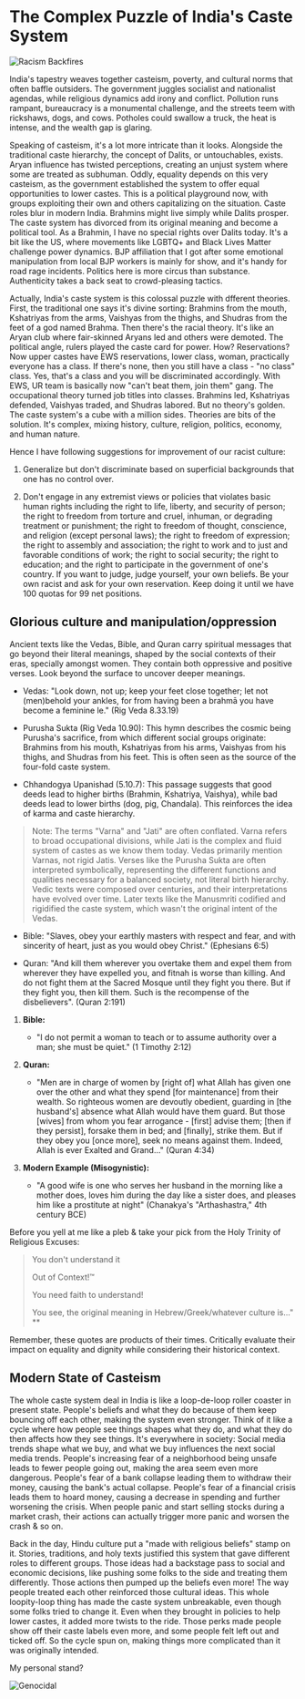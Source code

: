 # The Complex Puzzle of India's Caste System

![Racism Backfires](https://i.imgur.com/eazrp0k.jpg)

India's tapestry weaves together casteism, poverty, and cultural norms that often baffle outsiders. The government juggles socialist and nationalist agendas, while religious dynamics add irony and conflict. Pollution runs rampant, bureaucracy is a monumental challenge, and the streets teem with rickshaws, dogs, and cows. Potholes could swallow a truck, the heat is intense, and the wealth gap is glaring.

Speaking of casteism, it's a lot more intricate than it looks. Alongside the traditional caste hierarchy, the concept of Dalits, or untouchables, exists. Aryan influence has twisted perceptions, creating an unjust system where some are treated as subhuman. Oddly, equality depends on this very casteism, as the government established the system to offer equal opportunities to lower castes. This is a political playground now, with groups exploiting their own and others capitalizing on the situation. Caste roles blur in modern India. Brahmins might live simply while Dalits prosper. The caste system has divorced from its original meaning and become a political tool. As a Brahmin, I have no special rights over Dalits today. It's a bit like the US, where movements like LGBTQ+ and Black Lives Matter challenge power dynamics. BJP affiliation that I got after some emotional manipulation from local BJP workers is mainly for show, and it's handy for road rage incidents. Politics here is more circus than substance. Authenticity takes a back seat to crowd-pleasing tactics.

Actually, India's caste system is this colossal puzzle with dfferent theories. First, the traditional one says it's divine sorting: Brahmins from the mouth, Kshatriyas from the arms, Vaishyas from the thighs, and Shudras from the feet of a god named Brahma. Then there's the racial theory. It's like an Aryan club where fair-skinned Aryans led and others were demoted. The political angle, rulers played the caste card for power. How? Reservations? Now upper castes have EWS reservations, lower class, woman, practically everyone has a class. If there's none, then you still have a class - "no class" class. Yes, that's a class and you will be discriminated accordingly. With EWS, UR team is basically now "can't beat them, join them" gang. The occupational theory turned job titles into classes. Brahmins led, Kshatriyas defended, Vaishyas traded, and Shudras labored. But no theory's golden. The caste system's a cube with a million sides. Theories are bits of the solution. It's complex, mixing history, culture, religion, politics, economy, and human nature.

Hence I have following suggestions for improvement of our racist culture:

1. Generalize but don't discriminate based on superficial backgrounds that one has no control over.

2. Don't engage in any extremist views or policies that violates basic human rights including the right to life, liberty, and security of person; the right to freedom from torture and cruel, inhuman, or degrading treatment or punishment; the right to freedom of thought, conscience, and religion (except personal laws); the right to freedom of expression; the right to assembly and association; the right to work and to just and favorable conditions of work; the right to social security; the right to education; and the right to participate in the government of one's country. If you want to judge, judge yourself, your own beliefs. Be your own racist and ask for your own reservation. Keep doing it until we have 100 quotas for 99 net positions.

## Glorious culture and manipulation/oppression 

Ancient texts like the Vedas, Bible, and Quran carry spiritual messages that go beyond their literal meanings, shaped by the social contexts of their eras, specially amongst women. They contain both oppressive and positive verses. Look beyond the surface to uncover deeper meanings.

- Vedas: "Look down, not up; keep your feet close together; let not (men)behold your ankles, for from having been a brahmā you have become a feminine le." (Rig Veda 8.33.19)
  
- Purusha Sukta (Rig Veda 10.90): This hymn describes the cosmic being Purusha's sacrifice, from which different social groups originate: Brahmins from his mouth, Kshatriyas from his arms, Vaishyas from his thighs, and Shudras from his feet. This is often seen as the source of the four-fold caste system.

- Chhandogya Upanishad (5.10.7): This passage suggests that good deeds lead to higher births (Brahmin, Kshatriya, Vaishya), while bad deeds lead to lower births (dog, pig, Chandala). This reinforces the idea of karma and caste hierarchy.

>Note: The terms "Varna" and "Jati" are often conflated. Varna refers to broad occupational divisions, while Jati is the complex and fluid system of castes as we know them today. Vedas primarily mention Varnas, not rigid Jatis. Verses like the Purusha Sukta are often interpreted symbolically, representing the different functions and qualities necessary for a balanced society, not literal birth hierarchy. Vedic texts were composed over centuries, and their interpretations have evolved over time. Later texts like the Manusmriti codified and rigidified the caste system, which wasn't the original intent of the Vedas.

- Bible: "Slaves, obey your earthly masters with respect and fear, and with sincerity of heart, just as you would obey Christ." (Ephesians 6:5)

- Quran: "And kill them wherever you overtake them and expel them from wherever they have expelled you, and fitnah is worse than killing. And do not fight them at the Sacred Mosque until they fight you there. But if they fight you, then kill them. Such is the recompense of the disbelievers". (Quran 2:191)
   
1. **Bible:**
   - "I do not permit a woman to teach or to assume authority over a man; she must be quiet." (1 Timothy 2:12)
   
3. **Quran:**
   - "Men are in charge of women by [right of] what Allah has given one over the other and what they spend [for maintenance] from their wealth. So righteous women are devoutly obedient, guarding in [the husband's] absence what Allah would have them guard. But those [wives] from whom you fear arrogance - [first] advise them; [then if they persist], forsake them in bed; and [finally], strike them. But if they obey you [once more], seek no means against them. Indeed, Allah is ever Exalted and Grand..." (Quran 4:34)
   
7. **Modern Example (Misogynistic):**
   
   - "A good wife is one who serves her husband in the morning like a mother does, loves him during the day like a sister does, and pleases him like a prostitute at night" (Chanakya's "Arthashastra," 4th century BCE)
  
Before you yell at me like a pleb & take your pick from the Holy Trinity of Religious Excuses:

> You don't understand it
>
> Out of Context!™
>
> You need faith to understand!
>
> You see, the original meaning in Hebrew/Greek/whatever culture is..." **
   
Remember, these quotes are products of their times. Critically evaluate their impact on equality and dignity while considering their historical context.

## Modern State of Casteism
The whole caste system deal in India is like a loop-de-loop roller coaster in present state. People's beliefs and what they do because of them keep bouncing off each other, making the system even stronger. Think of it like a cycle where how people see things shapes what they do, and what they do then affects how they see things. It's everywhere in society: Social media trends shape what we buy, and what we buy influences the next social media trends. People's increasing fear of a neighborhood being unsafe leads to fewer people going out, making the area seem even more dangerous. People's fear of a bank collapse leading them to withdraw their money, causing the bank's actual collapse. People's fear of a financial crisis leads them to hoard money, causing a decrease in spending and further worsening the crisis. When people panic and start selling stocks during a market crash, their actions can actually trigger more panic and worsen the crash & so on.

Back in the day, Hindu culture put a "made with religious beliefs" stamp on it. Stories, traditions, and holy texts justified this system that gave different roles to different groups. Those ideas had a backstage pass to social and economic decisions, like pushing some folks to the side and treating them differently. Those actions then pumped up the beliefs even more! The way people treated each other reinforced those cultural ideas. This whole loopity-loop thing has made the caste system unbreakable, even though some folks tried to change it. Even when they brought in policies to help lower castes, it added more twists to the ride. Those perks made people show off their caste labels even more, and some people felt left out and ticked off. So the cycle spun on, making things more complicated than it was originally intended.

My personal stand?

![Genocidal](https://i.imgur.com/orwrKdr.jpg)

